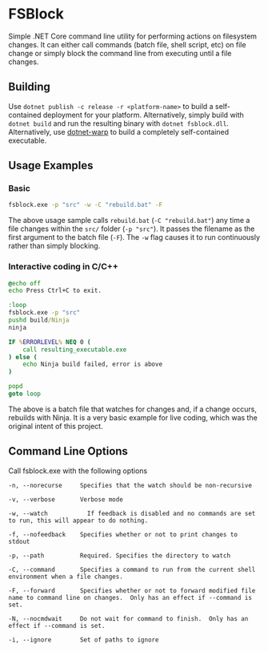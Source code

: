 # FSBlock

Simple .NET Core command line utility for performing actions on filesystem changes.  It can either call commands (batch file, shell script, etc) on file change or simply block the command line from executing until a file changes.

## Building
Use `dotnet publish -c release -r <platform-name>` to build a self-contained deployment for your platform.  Alternatively, simply build with `dotnet build` and run the resulting binary with `dotnet fsblock.dll`.  Alternatively, use [dotnet-warp](https://www.nuget.org/packages/dotnet-warp/) to build a completely self-contained executable.

## Usage Examples
### Basic
```bat
fsblock.exe -p "src" -w -C "rebuild.bat" -F
```
The above usage sample calls `rebuild.bat` (`-C "rebuild.bat"`) any time a file changes within the `src/` folder (`-p "src"`).  It passes the filename as the first argument to the batch file (`-F`).  The `-w` flag causes it to run continuously rather than simply blocking.

### Interactive coding in C/C++
```bat
@echo off
echo Press Ctrl+C to exit.

:loop
fsblock.exe -p "src"
pushd build/Ninja
ninja

IF %ERRORLEVEL% NEQ 0 (
    call resulting_executable.exe
) else (
    echo Ninja build failed, error is above
)

popd
goto loop
```

The above is a batch file that watches for changes and, if a change occurs, rebuilds with Ninja.  It is a very basic example for live coding, which was the original intent of this project.

## Command Line Options
Call fsblock.exe with the following options
```
-n, --norecurse     Specifies that the watch should be non-recursive

-v, --verbose       Verbose mode

-w, --watch           If feedback is disabled and no commands are set to run, this will appear to do nothing.

-f, --nofeedback    Specifies whether or not to print changes to stdout

-p, --path          Required. Specifies the directory to watch

-C, --command       Specifies a command to run from the current shell environment when a file changes.

-F, --forward       Specifies whether or not to forward modified file name to command line on changes.  Only has an effect if --command is set.

-N, --nocmdwait     Do not wait for command to finish.  Only has an effect if --command is set.

-i, --ignore        Set of paths to ignore
```